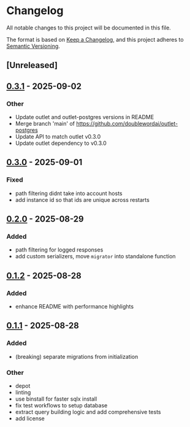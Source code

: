 # Changelog

All notable changes to this project will be documented in this file.

The format is based on [Keep a Changelog](https://keepachangelog.com/en/1.0.0/),
and this project adheres to [Semantic Versioning](https://semver.org/spec/v2.0.0.html).

## [Unreleased]

## [0.3.1](https://github.com/doublewordai/outlet-postgres/compare/v0.3.0...v0.3.1) - 2025-09-02

### Other

- Update outlet and outlet-postgres versions in README
- Merge branch 'main' of https://github.com/doublewordai/outlet-postgres
- Update API to match outlet v0.3.0
- Update outlet dependency to v0.3.0

## [0.3.0](https://github.com/doublewordai/outlet-postgres/compare/v0.2.0...v0.3.0) - 2025-09-01

### Fixed

- path filtering didnt take into account hosts
- add instance id so that ids are unique across restarts

## [0.2.0](https://github.com/doublewordai/outlet-postgres/compare/v0.1.2...v0.2.0) - 2025-08-29

### Added

- path filtering for logged responses
- add custom serializers, move `migrator` into standalone function

## [0.1.2](https://github.com/doublewordai/outlet-postgres/compare/v0.1.1...v0.1.2) - 2025-08-28

### Added

- enhance README with performance highlights

## [0.1.1](https://github.com/doublewordai/outlet-postgres/compare/v0.1.0...v0.1.1) - 2025-08-28

### Added

- (breaking) separate migrations from initialization

### Other

- depot
- linting
- use binstall for faster sqlx install
- fix test workflows to setup database
- extract query building logic and add comprehensive tests
- add license
